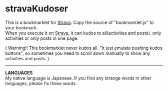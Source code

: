 # stravaKudoser
This is a bookmarklet for [Strava](https://www.strava.com). Copy the source of "bookmarklet.js" to your bookmark.   
When you execute it on [Strava](https://www.strava.com), it can kudos to all(activities and posts), only activities or only posts in one page.

( Warning!! This bookmarklet never kudos all. "It just emulate pushing kudos buttons", so sometimes you need to scroll down manually to show any activities and posts. )
***
**LANGUAGES**  
My native language is Japanese. If you find any strange words in other languages, please fix these words.
